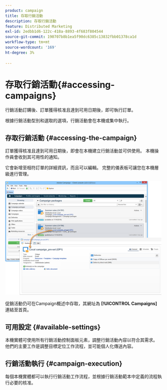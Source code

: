 ```yaml
---
product: campaign
title: 存取行銷活動
description: 存取行銷活動
feature: Distributed Marketing
exl-id: 2edbb1d6-122c-418a-8893-4f683f804544
source-git-commit: 190707b8b1ea5f90dc6385c13832fbb01378ca1d
workflow-type: tm+mt
source-wordcount: '169'
ht-degree: 3%

---
```


# 存取行銷活動{#accessing-campaigns}



行銷活動訂購後、訂單獲得核准且達到可用日期後，即可執行訂單。

根據行銷活動型別和選取的選項，行銷活動會在本機或集中執行。

## 存取行銷活動 {#accessing-the-campaign}

訂單獲得核准且達到可用日期後，即會在本機建立行銷活動並可供使用。 本機操作員會收到其可用性的通知。

它會新增至相符訂單的詳細資訊，而且可以編輯。 完整的儀表板可讓您在本機層級進行管理。

![](assets/mkg_dist_local_op_edit_new_op1.png)

促銷活動仍可在Campaign概述中存取，其網址為 **[!UICONTROL Campaigns]** 連結至首頁。

## 可用設定 {#available-settings}

本機實體可使用所有行銷活動控制面板元素，調整行銷活動內容以符合其需求。 他們的主要工作是調整目標定位工作流程，並可能個人化傳送內容。

## 行銷活動執行 {#campaign-execution}

每個本機實體都可以執行行銷活動工作流程，並根據行銷活動範本中定義的流程執行必要的核准。
